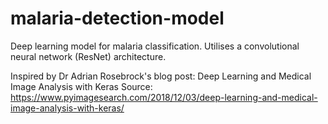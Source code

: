 # malaria-detection-model
Deep learning model for malaria classification. Utilises a convolutional neural network (ResNet) architecture. 

Inspired by Dr Adrian Rosebrock's blog post: Deep Learning and Medical Image Analysis with Keras
Source: https://www.pyimagesearch.com/2018/12/03/deep-learning-and-medical-image-analysis-with-keras/

